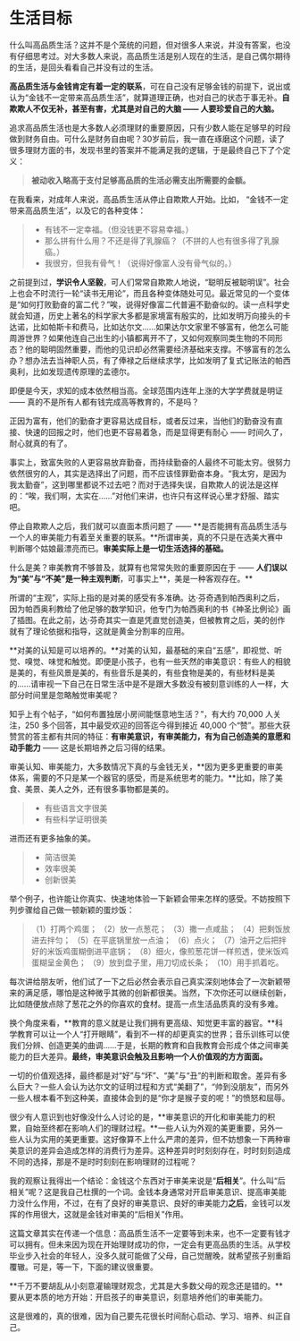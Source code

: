 # 生活目标
 
 什么叫高品质生活？这并不是个笼统的问题，但对很多人来说，并没有答案，也没有仔细思考过。对大多数人来说，高品质生活是别人现在的生活，是自己偶尔期待的生活，是回头看看自己并没有过的生活。
 
 **高品质生活与金钱肯定有着一定的联系**，可在自己没有足够金钱的前提下，说出或认为“金钱不一定带来高品质生活”，就算道理正确，也对自己的状态于事无补。**自欺欺人不仅无补，甚至有害，尤其是对自己的大脑 —— 人要珍爱自己的大脑。**
 
 追求高品质生活也是大多数人必须理财的重要原因，只有少数人能在足够早的时段做到财务自由。可什么是财务自由呢？30岁前后，我一直在琢磨这个问题，读了很多理财方面的书，发现书里的答案并不能满足我的逻辑，于是最终自己下了个定义：
 
 > **被动收入略高于支付足够高品质的生活必需支出所需要的金额。**
 
 在我看来，对成年人来说，高品质生活从停止自欺欺人开始。比如， “金钱不一定带来高品质生活”，以及它的各种变体：
 
 > - 有钱不一定幸福。（但没钱更不容易幸福。）
 > - 那么拼有什么用？不还是得了乳腺癌？（不拼的人也有很多得了乳腺癌。）
 > - 我很穷，但我有骨气！（说得好像富人没有骨气似的。）
 
 之前提到过，**学识令人坚毅**，可人们常常自欺欺人地说，“聪明反被聪明误”。社会上也会不时流行一轮“读书无用论”，而且各种变体随处可见。最近常见的一个变体是“如何打败勤奋的富二代？”唉，说得好像富二代普遍不勤奋似的。读一点科学史就会知道，历史上著名的科学家大多都是家境富有殷实的，比如发明万向接头的卡达诺，比如帕斯卡和费马，比如达尔文……如果达尔文家里不够富有，他怎么可能周游世界？如果他连自己出生的小镇都离开不了，又如何观察同类生物的不同形态？他的聪明固然重要，而他的见识却必然需要经济基础来支撑。不够富有的怎么办？想办法去当神职人员，有了俸禄之后继续求学，比如发明了复式记账法的帕西奥利，比如发现遗传原理的孟德尔。
 
 即便是今天，求知的成本依然相当高。全球范围内连年上涨的大学学费就是明证 —— 真的不是所有人都有钱完成高等教育的，不是吗？
 
 正因为富有，他们的勤奋才更容易达成目标，或者反过来，当他们的勤奋没有直接、快速的回报之时，他们也更不容易着急，而是显得更有耐心 —— 时间久了，耐心就真的有了。
 
 事实上，致富失败的人更容易放弃勤奋，而持续勤奋的人最终不可能太穷。很努力依然很穷的人，其实是选择出了问题，而不应该怪罪勤奋本身。“我太穷，是因为我太勤奋”，这到哪里都说不过去吧？而对于选择失误，自欺欺人的说法是这样的：“唉，我们啊，太实在……”对他们来讲，也许只有这样说心里才舒服、踏实吧。
 
 停止自欺欺人之后，我们就可以直面本质问题了 —— **是否能拥有高品质生活与一个人的审美能力有着至关重要的联系。**所谓审美，真的不只是在选美大赛中判断哪个姑娘最漂亮而已。**审美实际上是一切生活选择的基础。**
 
 什么是美？审美教育不够普及，就算有也常常失败的重要原因在于 —— **人们误以为“美”与“不美”是一种主观判断**，可事实上**，美是一种客观存在。**
 
 所谓的“主观”，实际上指的是对美的感受有多准确。达·芬奇遇到帕西奥利之后，因为帕西奥利教给了他足够的数学知识，他专门为帕西奥利的书《神圣比例论》画了插图。在此之前，达·芬奇其实一直是凭直觉创造美，但被教育之后，美的创作就有了理论依据和指导，这就是黄金分割率的应用。
 
 **对美的认知是可以培养的。**对美的认知，最基础的来自“五感”，即视觉、听觉、嗅觉、味觉和触觉。即便是小孩子，也有一些天然的审美意识：有些人的相貌是美的，有些风景是美的，有些音乐是美的，有些食物是美的，有些材料是美的……请审视一下自己在日常生活中是不是跟大多数没有被刻意训练的人一样，大部分时间里是忽略触觉审美呢？
 
 知乎上有个帖子，“如何布置独居小房间能惬意地生活？”，有大约 70,000 人关注，250 多个回答，其中最受欢迎的回答迄今得到接近 40,000 个“赞”。那些大获赞赏的答主都有共同的特征：**有审美意识，有审美能力，有为自己创造美的意愿和动手能力** —— 这是长期培养之后习得的结果。
 
 审美认知、审美能力，大多数情况下真的与金钱无关，**因为更多更重要的审美体系，需要的不只是某一个器官的感受，而是系统思考的能力。**比如，除了美食、美景、美人之外，还有很多事物都是美的。
 
 > - 有些语言文字很美
 > - 有些科学证明很美
 
 进而还有更多抽象的美。
 
 > - 简洁很美
 > - 效率很美
 > - 创新很美
 
 举个例子，也许能让你真实、快速地体验一下新颖会带来怎样的感受。不妨按照下列步骤给自己做一顿新颖的蛋炒饭：
 
 > （1）打两个鸡蛋；
 > （2）放一点葱花；
 > （3）撒一点咸盐；
 > （4）把剩饭放进去拌匀；
 > （5）在平底锅里放一点油；
 > （6）点火；
 > （7）油开之后把拌好的米饭鸡蛋糊倒进平底锅；
 > （8）细火，像煎葱花饼一样煎透，使米饭鸡蛋糊呈金黄色；
 > （9）放到盘子里，用刀切成长条；
 > （10）用手抓着吃。
 
 每次讲给朋友听，他们试了一下之后必然会表示自己真实深刻地体会了一次新颖带来的满足感，哪怕是这种微乎其微的创新都很美。当然，下次你还可以继续创新，比如随便放点除了葱花之外的你喜欢的食材。提高一点生活品质真的没有多难。
 
 换个角度来看，**教育的意义就是让我们拥有更高级、知觉更丰富的器官。**科学教育可以让一个人“打开眼睛”，看到不一样的却更真实的世界；音乐训练可以使我们分辨、创造更美的曲调……于是，长期的教育和自我教育会形成个体之间审美能力的巨大差异。**最终，审美意识会触及且影响一个人价值观的方方面面。**
 
 一切的价值观选择，最终都是对“好”与“坏”、“美”与“丑”的判断和取舍。差异有多么巨大？一些人会认为达尔文的证明过程和方式“美翻了”，“帅到没朋友”，而另外一些人根本看不到这种美，直接体会到的是“你才是猴子变的呢！”的愤怒和屈辱。
 
 很少有人意识到也好像没什么人讨论的是，**审美意识的开化和审美能力的积累，自始至终都在影响人们的理财过程。**一些人认为外观的美更重要，另外一些人认为实用的美更重要。这好像算不上什么严肃的差异，但不妨想象一下两种审美意识的差异会造成怎样的消费行为差异。这种差异时时刻刻存在，时时刻刻造成不同的选择，那是不是时时刻刻在影响理财的过程呢？
 
 我的观察让我得出一个结论：金钱这个东西对于审美来说是“**后相关**”。什么叫“后相关”呢？这是我自己杜撰的一个词。金钱本身通常对开启审美意识、提高审美能力没什么作用，不过，在有了良好的审美意识、良好的审美能力**之后**，金钱可以发挥的作用很大，这就是金钱对审美的“后相关”作用。
 
 这篇文章其实在传递一个信息：高品质生活不一定要等到未来，也不一定要有钱才可以拥有。但未来因为现在开始理财成功的你，一定会有更高品质的生活。从学校毕业步入社会的年轻人，没多久就可能做了父母，自己觉醒晚，就希望孩子别重蹈覆辙。可是，等一下，下面的建议很重要。
 
 **千万不要胡乱从小刻意灌输理财观念，尤其是大多数父母的观念还是错的。**要从更本质的地方开始：开启孩子的审美意识，刻意培养他们的审美能力。
 
 这是很难的，真的很难，因为自己要先花很长时间耐心启动、学习、培养、纠正自己。
 